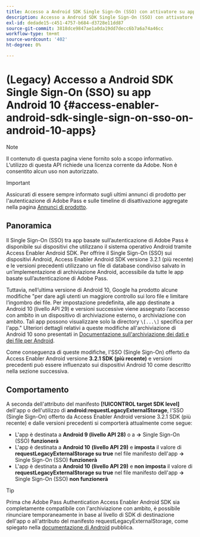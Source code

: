 ```yaml
---
title: Accesso a Android SDK Single Sign-On (SSO) con attivatore su app Android 10
description: Accesso a Android SDK Single Sign-On (SSO) con attivatore su app Android 10
exl-id: dedade15-c451-4757-b684-d3728e11dd87
source-git-commit: 3818dce9847ae1a0da19dd7decc6b7a6a74a46cc
workflow-type: tm+mt
source-wordcount: '402'
ht-degree: 0%

---
```


# (Legacy) Accesso a Android SDK Single Sign-On (SSO) su app Android 10 {#access-enabler-android-sdk-single-sign-on-sso-on-android-10-apps}

>[!NOTE]
>
>Il contenuto di questa pagina viene fornito solo a scopo informativo. L’utilizzo di questa API richiede una licenza corrente da Adobe. Non è consentito alcun uso non autorizzato.

>[!IMPORTANT]
>
> Assicurati di essere sempre informato sugli ultimi annunci di prodotto per l&#39;autenticazione di Adobe Pass e sulle timeline di disattivazione aggregate nella pagina [Annunci di prodotto](/help/authentication/product-announcements.md).

## Panoramica

Il Single Sign-On (SSO) tra app basate sull’autenticazione di Adobe Pass è disponibile sui dispositivi che utilizzano il sistema operativo Android tramite Access Enabler Android SDK. Per offrire il Single Sign-On (SSO) sui dispositivi Android, Access Enabler Android SDK versione 3.2.1 (più recente) e le versioni precedenti utilizzano un file di database condiviso salvato in un’implementazione di archiviazione Android, accessibile da tutte le app basate sull’autenticazione di Adobe Pass.

Tuttavia, nell’ultima versione di Android 10, Google ha prodotto alcune modifiche &quot;per dare agli utenti un maggiore controllo sui loro file e limitare l’ingombro dei file. Per impostazione predefinita, alle app destinate a Android 10 (livello API 29) e versioni successive viene assegnato l’accesso con ambito in un dispositivo di archiviazione esterno, o archiviazione con ambito. Tali app possono visualizzare solo la directory `\[...\]` specifica per l&#39;app.&quot; Ulteriori dettagli relativi a queste modifiche all&#39;archiviazione di Android 10 sono presentati in [Documentazione sull&#39;archiviazione dei dati e dei file per Android](https://developer.android.com/training/data-storage/files/external-scoped).

Come conseguenza di queste modifiche, l&#39;SSO (Single Sign-On) offerto da Access Enabler Android versione **3.2.1 SDK (più recente)** e versioni precedenti può essere influenzato sui dispositivi Android 10 come descritto nella sezione successiva.

## Comportamento

A seconda dell&#39;attributo del manifesto **[!UICONTROL target SDK level]** dell&#39;app o dell&#39;utilizzo di **android:requestLegacyExternalStorage**, l&#39;SSO (Single Sign-On) offerto da Access Enabler Android versione 3.2.1 SDK (più recente) e dalle versioni precedenti si comporterà attualmente come segue:

- L&#39;app è destinata a **Android 9 (livello API 28)** o a **-\>** Single Sign-On (SSO) **funzionerà**
- L&#39;app è destinata a **Android 10** **(livello API 29)** e **imposta** il valore di **requestLegacyExternalStorage su true** nel file manifesto dell&#39;app **-\>** Single Sign-On (SSO) **funzionerà**
- L&#39;app è destinata a **Android 10** **(livello API 29)** e **non imposta** il valore di **requestLegacyExternalStorage su true** nel file manifesto dell&#39;app **-\>** Single Sign-On (SSO) **non funzionerà**

>[!TIP]
>
> Prima che Adobe Pass Authentication Access Enabler Android SDK sia completamente compatibile con l&#39;archiviazione con ambito, è possibile rinunciare temporaneamente in base al livello di SDK di destinazione dell&#39;app o all&#39;attributo del manifesto requestLegacyExternalStorage, come spiegato nella [documentazione di Android](https://developer.android.com/training/data-storage/files/external-scoped#opt-out-of-scoped-storage) pubblica.
